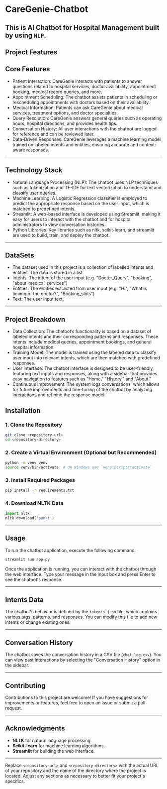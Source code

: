 # CareGenie-Chatbot
This is AI Chatbot for Hospital Management built by using `NLP`.
--- 
Project Features
---
## Core Features
- Patient Interaction: CareGenie interacts with patients to answer questions related to hospital services, doctor availability, appointment booking, medical record queries, and more.
- Appointment Scheduling: The chatbot assists patients in scheduling or rescheduling appointments with doctors based on their availability.
- Medical Information: Patients can ask CareGenie about medical services, treatment options, and doctor specialties.
- Query Resolution: CareGenie answers general queries such as operating hours, hospital directions, and provides health tips.
- Conversation History: All user interactions with the chatbot are logged for reference and can be reviewed later.
- Data-Driven Responses: CareGenie leverages a machine learning model trained on labeled intents and entities, ensuring accurate and context-aware responses.
---
## Technology Stack
- Natural Language Processing (NLP): The chatbot uses NLP techniques such as tokenization and TF-IDF for text vectorization to understand and classify user queries.
- Machine Learning: A Logistic Regression classifier is employed to predict the appropriate response based on the user input, which is matched to predefined intents.
- Streamlit: A web-based interface is developed using Streamlit, making it easy for users to interact with the chatbot and for hospital administrators to view conversation histories.
- Python Libraries: Key libraries such as nltk, scikit-learn, and streamlit are used to build, train, and deploy the chatbot.
---
## DataSets
- The dataset used in this project is a collection of labelled intents and entities. The data is stored in a list.
- Intents: The intent of the user input (e.g. "Doctor_Query", "booking", "about_medical_services")
- Entities: The entities extracted from user input (e.g. "Hi", "What is timimg of the doctor?", "Booking_slots")
- Text: The user input text.
---
## Project Breakdown
- Data Collection: The chatbot’s functionality is based on a dataset of labeled intents and their corresponding patterns and responses. These intents include medical queries, appointment bookings, and general hospital information.
- Training Model: The model is trained using the labeled data to classify user input into relevant intents, which are then matched with predefined responses.
- User Interface: The chatbot interface is designed to be user-friendly, featuring text inputs and responses, along with a sidebar that provides easy navigation to features such as "Home," "History," and "About."
- Continuous Improvement: The system logs conversations, which allows for future improvements and fine-tuning of the chatbot by analyzing interactions and refining the response model.

## Installation

### 1. Clone the Repository
```bash
git clone <repository-url>
cd <repository-directory>
```

### 2. Create a Virtual Environment (Optional but Recommended)
```bash
python -m venv venv
source venv/bin/activate  # On Windows use `venv\Scripts\activate`
```

### 3. Install Required Packages
```bash
pip install -r requirements.txt
```

### 4. Download NLTK Data
```python
import nltk
nltk.download('punkt')
```

---

## Usage
To run the chatbot application, execute the following command:
```bash
streamlit run app.py
```

Once the application is running, you can interact with the chatbot through the web interface. Type your message in the input box and press Enter to see the chatbot's response.

---

## Intents Data
The chatbot's behavior is defined by the `intents.json` file, which contains various tags, patterns, and responses. You can modify this file to add new intents or change existing ones.

---

## Conversation History
The chatbot saves the conversation history in a CSV file (`chat_log.csv`). You can view past interactions by selecting the "Conversation History" option in the sidebar.

---

## Contributing
Contributions to this project are welcome! If you have suggestions for improvements or features, feel free to open an issue or submit a pull request.

---

## Acknowledgments
- **NLTK** for natural language processing.
- **Scikit-learn** for machine learning algorithms.
- **Streamlit** for building the web interface.

---

Replace `<repository-url>` and `<repository-directory>` with the actual URL of your repository and the name of the directory where the project is located. Adjust any sections as necessary to better fit your project's specifics.
